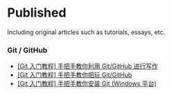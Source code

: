 # Published
Including original articles such as tutorials, essays, etc.



### Git / GitHub

- [[Git 入门教程] 手把手教你利用 Git/GitHub 进行写作]([Git_Tutorial]_A_Step_by_Step_to_Writing_on_Git&GitHub.md)
- [[Git 入门教程] 手把手教你把玩 Git/GitHub]([Git_Tutorial]_Getting_Started_With_Git&GitHub.md)
- [[Git 入门教程] 手把手教你安装 Git (Windows 平台)]([Git_Tutorial]_How_to_Install_Git_on_Windows.md)

